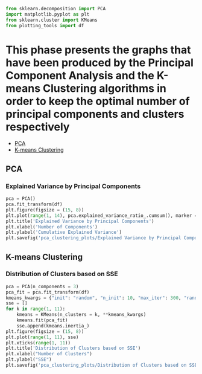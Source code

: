 ```python
from sklearn.decomposition import PCA
import matplotlib.pyplot as plt
from sklearn.cluster import KMeans
from plotting_tools import df
```

# This phase presents the graphs that have been produced by the Principal Component Analysis and the K-means Clustering algorithms in order to keep the optimal number of principal components and clusters respectively

- [PCA](#PCA)
- [K-means Clustering](#K--means-Clustering)

## PCA

### Explained Variance by Principal Components

```python
pca = PCA()
pca.fit_transform(df)
plt.figure(figsize = (15, 8))
plt.plot(range(1, 14), pca.explained_variance_ratio_.cumsum(), marker = 'o', linestyle = '--')
plt.title('Explained Variance by Principal Components')
plt.xlabel('Number of Components')
plt.ylabel('Cumulative Explained Variance')
plt.savefig('pca_clustering_plots/Explained Variance by Principal Components')
```
## K-means Clustering

### Distribution of Clusters based on SSE
```python
pca = PCA(n_components = 3)
pca_fit = pca.fit_transform(df)
kmeans_kwargs = {"init": "random", "n_init": 10, "max_iter": 300, "random_state": 42}
sse = []
for k in range(1, 11):
    kmeans = KMeans(n_clusters = k, **kmeans_kwargs)
    kmeans.fit(pca_fit)
    sse.append(kmeans.inertia_)
plt.figure(figsize = (15, 8))
plt.plot(range(1, 11), sse)
plt.xticks(range(1, 11))
plt.title('Distribution of Clusters based on SSE')
plt.xlabel("Number of Clusters")
plt.ylabel("SSE")
plt.savefig('pca_clustering_plots/Distribution of Clusters based on SSE')
```
